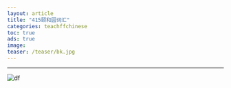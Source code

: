 ```yaml
---
layout: article
title: "415颐和园词汇"
categories: teachffchinese
toc: true
ads: true
image:
teaser: /teaser/bk.jpg
---
```


---



![df](https://github.com/storage201602/storage201602/blob/master/myhome2016/_posts/teachffchinese/2016-11-15-20161115221427teachffchinese.md/IMG_20161115_155928.jpg?raw=true)

